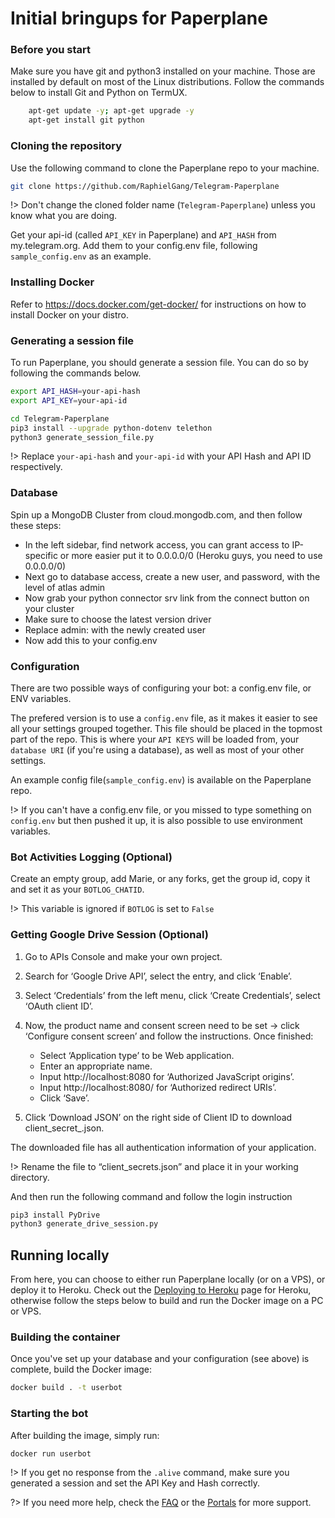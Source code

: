 # Initial bringups for Paperplane

### Before you start

Make sure you have git and python3 installed on your machine. Those are installed by default on most of the Linux distributions. Follow the commands below to install Git and Python on TermUX.

```sh
    apt-get update -y; apt-get upgrade -y
    apt-get install git python
```

### Cloning the repository

Use the following command to clone the Paperplane repo to your machine.

```sh
git clone https://github.com/RaphielGang/Telegram-Paperplane
```

!> Don't change the cloned folder name (`Telegram-Paperplane`) unless you know what you are doing.

Get your api-id (called `API_KEY` in Paperplane) and `API_HASH` from my.telegram.org.
Add them to your config.env file, following `sample_config.env` as an example.

### Installing Docker

Refer to https://docs.docker.com/get-docker/ for instructions on how to install Docker on your distro.

### Generating a session file

To run Paperplane, you should generate a session file. You can do so by following the commands below.

```sh
export API_HASH=your-api-hash
export API_KEY=your-api-id

cd Telegram-Paperplane
pip3 install --upgrade python-dotenv telethon
python3 generate_session_file.py
```

!> Replace `your-api-hash` and `your-api-id` with your API Hash and API ID respectively.

### Database

Spin up a MongoDB Cluster from cloud.mongodb.com, and then follow these steps:

- In the left sidebar, find network access, you can grant access to IP-specific or more easier put it to 0.0.0.0/0
  (Heroku guys, you need to use 0.0.0.0/0)
- Next go to database access, create a new user, and password, with the level of atlas admin
- Now grab your python connector srv link from the connect button on your cluster
- Make sure to choose the latest version driver
- Replace admin:<password> with the newly created user
- Now add this to your config.env

### Configuration

There are two possible ways of configuring your bot: a config.env file, or ENV variables.

The prefered version is to use a `config.env` file, as it makes it easier to see all your settings grouped together.
This file should be placed in the topmost part of the repo.
This is where your `API KEYS` will be loaded from, your `database URI` (if you're using a database), as well as most of your other settings.

An example config file(`sample_config.env`) is available on the Paperplane repo.

!> If you can't have a config.env file, or you missed to type something on `config.env` but then pushed it up, it is also possible to use environment variables.


### Bot Activities Logging (Optional)

Create an empty group, add Marie, or any forks, get the group id, copy it and set it as your `BOTLOG_CHATID`.

!> This variable is ignored if `BOTLOG` is set to `False`

### Getting Google Drive Session (Optional)

1. Go to APIs Console and make your own project.
2. Search for ‘Google Drive API’, select the entry, and click ‘Enable’.
3. Select ‘Credentials’ from the left menu, click ‘Create Credentials’, select ‘OAuth client ID’.
4. Now, the product name and consent screen need to be set -> click ‘Configure consent screen’ and follow the instructions. Once finished:

    - Select ‘Application type’ to be Web application.
    - Enter an appropriate name.
    - Input http://localhost:8080 for ‘Authorized JavaScript origins’.
    - Input http://localhost:8080/ for ‘Authorized redirect URIs’.
    - Click ‘Save’.

5. Click ‘Download JSON’ on the right side of Client ID to download client_secret_<really long ID>.json.

The downloaded file has all authentication information of your application.

!> Rename the file to “client_secrets.json” and place it in your working directory.

And then run the following command and follow the login instruction

```sh
pip3 install PyDrive
python3 generate_drive_session.py
```

## Running locally

From here, you can choose to either run Paperplane locally (or on a VPS), or deploy it to Heroku. Check out the [Deploying to Heroku](paperplane/heroku?id=deploying-to-heroku) page for Heroku, otherwise follow the steps below to build and run the Docker image on a PC or VPS.

### Building the container

Once you've set up your database and your configuration (see above) is complete, build the Docker image:

```sh
docker build . -t userbot
```

### Starting the bot

After building the image, simply run:

```sh
docker run userbot
```

!> If you get no response from the `.alive` command, make sure you generated a session and set the API Key and Hash correctly.

?> If you need more help, check the [FAQ](/paperplane/faq?id=frequently-asked-questions) or the [Portals](/paperplane/portals) for more support.